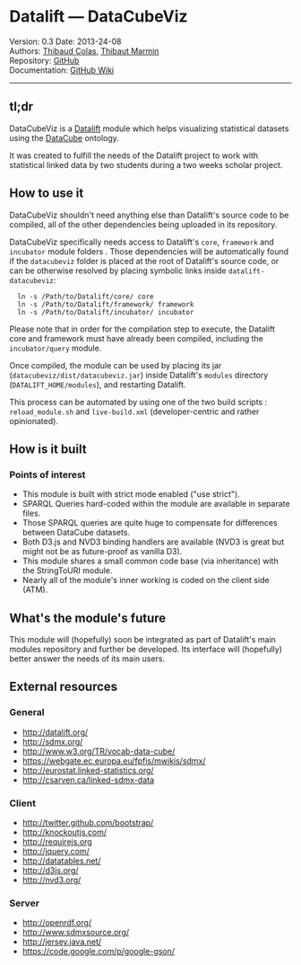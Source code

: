 # Datalift — DataCubeViz

Version: 0.3
Date: 2013-24-08  
Authors: [Thibaud Colas](https://github.com/ThibWeb), [Thibaut Marmin](https://github.com/marminthibaut)  
Repository: [GitHub](https://github.com/Thibau/datalift-datacubeviz/)  
Documentation: [GitHub Wiki](https://github.com/Thibau/datalift-sdmxdatacube/wiki)  

---------------------------------------------------------------------

## tl;dr

DataCubeViz is a [Datalift](http://datalift.org/) module which helps visualizing statistical datasets using the [DataCube](http://www.w3.org/TR/vocab-data-cube/) ontology.

It was created to fulfill the needs of the Datalift project to work with statistical linked data by two students during a two weeks scholar project.

## How to use it

DataCubeViz shouldn't need anything else than Datalift's source code to be compiled, all of the other dependencies being uploaded in its repository.

DataCubeViz specifically needs access to Datalift's `core`, `framework` and `incubator` module folders . Those dependencies will be automatically found if the `datacubeviz` folder is placed at the root of Datalift's source code, or can be otherwise resolved by placing symbolic links inside `datalift-datacubeviz`:

```
  ln -s /Path/to/Datalift/core/ core
  ln -s /Path/to/Datalift/framework/ framework
  ln -s /Path/to/Datalift/incubator/ incubator
```

Please note that in order for the compilation step to execute, the Datalift core and framework must have already been compiled, including the `incubator/query` module.

Once compiled, the module can be used by placing its jar (`datacubeviz/dist/datacubeviz.jar`) inside Datalift's `modules` directory (`DATALIFT_HOME/modules`), and restarting Datalift.

This process can be automated by using one of the two build scripts : `reload_module.sh` and `live-build.xml` (developer-centric and rather opinionated).

## How is it built


### Points of interest

* This module is built with strict mode enabled ("use strict").
* SPARQL Queries hard-coded within the module are available in separate files.
* Those SPARQL queries are quite huge to compensate for differences between DataCube datasets.
* Both D3.js and NVD3 binding handlers are available (NVD3 is great but might not be as future-proof as vanilla D3).
* This module shares a small common code base (via inheritance) with the StringToURI module.
* Nearly all of the module's inner working is coded on the client side (ATM).

## What's the module's future

This module will (hopefully) soon be integrated as part of Datalift's main modules repository and further be developed. Its interface will (hopefully) better answer the needs of its main users.

## External resources

### General

- http://datalift.org/
- http://sdmx.org/
- http://www.w3.org/TR/vocab-data-cube/
- https://webgate.ec.europa.eu/fpfis/mwikis/sdmx/
- http://eurostat.linked-statistics.org/
- http://csarven.ca/linked-sdmx-data

### Client

- http://twitter.github.com/bootstrap/
- http://knockoutjs.com/
- http://requirejs.org
- http://jquery.com/
- http://datatables.net/
- http://d3js.org/
- http://nvd3.org/

### Server

- http://openrdf.org/
- http://www.sdmxsource.org/
- http://jersey.java.net/
- https://code.google.com/p/google-gson/
